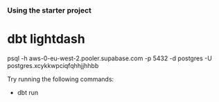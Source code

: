 
### Using the starter project

# dbt lightdash

psql -h aws-0-eu-west-2.pooler.supabase.com -p 5432 -d postgres -U postgres.xcykkwpciqfqhhjjhhbb

Try running the following commands:
- dbt run
